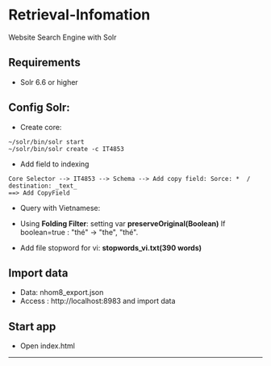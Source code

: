 # Retrieval-Infomation
Website Search Engine with Solr  

## Requirements
- Solr 6.6 or higher 


## Config Solr:
- Create core:
```
~/solr/bin/solr start
~/solr/bin/solr create -c IT4853
```
 - Add field to indexing
 ```
Core Selector --> IT4853 --> Schema --> Add copy field: Sorce: *  / destination: _text_
==> Add CopyField
```
- Query with Vietnamese:
+ Using **Folding Filter**: setting var **preserveOriginal(Boolean)**
If boolean=true : "thé" -> "the", "thé".
- Add file stopword for vi: **stopwords_vi.txt(390 words)**

## Import data 
- Data: nhom8_export.json
- Access : http://localhost:8983 and import data 

## Start app
- Open index.html
-----------------------
